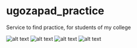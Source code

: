 # ugozapad_practice
Service to find practice, for students of my college

![alt text](https://sun9-3.userapi.com/impg/JT478qV8dy0RoLfBH7x3fLyuV0khU-MHaEVKxA/9LfemyoU1jA.jpg?size=1280x800&quality=96&sign=63eb32a632b4bba29171c7de844e3923&type=album)
![alt text](https://sun9-66.userapi.com/impg/ZsgCt6rAw3aVFaqBitoYwiLaXMwAMVJHHaIi0g/qUZZS-RgPTk.jpg?size=1280x800&quality=96&sign=086c060df61d4b1aaa955a6edfedb18c&type=album)
![alt text](https://sun9-2.userapi.com/impg/cmWn0r109ZqOFQylkcDvJzHCw1sMD19nX96hXw/H63T1plwOC8.jpg?size=1280x800&quality=96&sign=dd4f73a7dfec73ed804959d13e221bed&type=album)
![alt text](https://sun9-27.userapi.com/impg/13effN2ykVYcvu_EFlT4bpupSm_CE1F0coqNLQ/4TRBd-yWmoU.jpg?size=1280x758&quality=96&sign=bb26564609f701cd5439315f6b5d8527&type=album)

